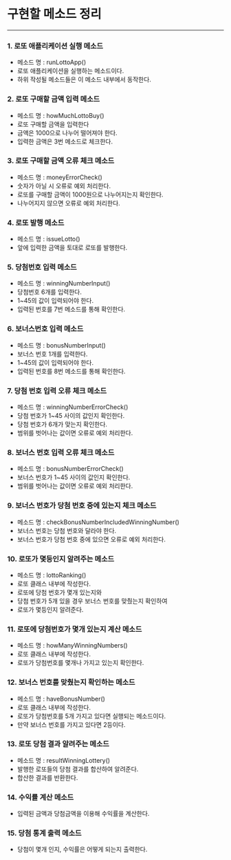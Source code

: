 # 구현할 메소드 정리

***

### 1. 로또 애플리케이션 실행 메소드
- 메소드 명 : runLottoApp()
- 로또 애플리케이션을 실행하는 메소드이다.
- 하위 작성될 메소드들은 이 메소드 내부에서 동작한다.

### 2. 로또 구매할 금액 입력 메소드
- 메소드 명 : howMuchLottoBuy()
- 로또 구매할 금액을 입력한다
- 금액은 1000으로 나누어 떨어져야 한다.
- 입력한 금액은 3번 메소드로 체크한다.

### 3. 로또 구매할 금액 오류 체크 메소드
- 메소드 명 : moneyErrorCheck()
- 숫자가 아닐 시 오류로 예외 처리한다.
- 로또를 구매할 금액이 1000원으로 나누어지는지 확인한다.
- 나누어지지 않으면 오류로 예외 처리한다.

### 4. 로또 발행 메소드
- 메소드 명 : issueLotto()
- 앞에 입력한 금액을 토대로 로또를 발행한다.

### 5. 당첨번호 입력 메소드
- 메소드 명 : winningNumberInput()
- 당첨번호 6개를 입력한다.
- 1~45의 값이 입력되어야 한다.
- 입력된 번호를 7번 메소드를 통해 확인한다.

### 6. 보너스번호 입력 메소드
- 메소드 명 : bonusNumberInput()
- 보너스 번호 1개를 입력한다.
- 1~45의 값이 입력되어야 한다.
- 입력된 번호를 8번 메소드를 통해 확인한다.

### 7. 당첨 번호 입력 오류 체크 메소드
- 메소드 명 : winningNumberErrorCheck()
- 당첨 번호가 1~45 사이의 값인지 확인한다.
- 당첨 번호가 6개가 맞는지 확인한다.
- 범위를 벗어나는 값이면 오류로 예외 처리한다.

### 8. 보너스 번호 입력 오류 체크 메소드
- 메소드 명 : bonusNumberErrorCheck()
- 보너스 번호가 1~45 사이의 값인지 확인한다.
- 범위를 벗어나는 값이면 오류로 예외 처리한다.

### 9. 보너스 번호가 당첨 번호 중에 있는지 체크 메소드
- 메소드 명 : checkBonusNumberIncludedWinningNumber()
- 보너스 번호는 당첨 번호와 달라야 한다.
- 보너스 번호가 당첨 번호 중에 있으면 오류로 예외 처리한다.

### 10. 로또가 몇등인지 알려주는 메소드
- 메소드 명 : lottoRanking()
- 로또 클래스 내부에 작성한다.
- 로또에 당첨 번호가 몇개 있는지와
- 당첨 번호가 5개 있을 경우 보너스 번호를 맞췄는지 확인하여
- 로또가 몇등인지 알려준다.

### 11. 로또에 당첨번호가 몇개 있는지 계산 메소드
- 메소드 명 : howManyWinningNumbers()
- 로또 클래스 내부에 작성한다.
- 로또가 당첨번호를 몇개나 가지고 있는지 확인한다.

### 12. 보너스 번호를 맞췄는지 확인하는 메소드
- 메소드 명 : haveBonusNumber()
- 로또 클래스 내부에 작성한다.
- 로또가 당첨번호를 5개 가지고 있다면 실행되는 메소드이다.
- 만약 보너스 번호를 가지고 있다면 2등이다.

### 13. 로또 당첨 결과 알려주는 메소드
- 메소드 명 : resultWinningLottery()
- 발행한 로또들의 당첨 결과를 합산하여 알려준다.
- 합산한 결과를 반환한다.

### 14. 수익률 계산 메소드
- 입력된 금액과 당첨금액을 이용해 수익률을 계산한다.

### 15. 당첨 통계 출력 메소드
- 당첨이 몇개 인지, 수익률은 어떻게 되는지 출력한다.